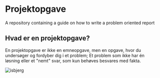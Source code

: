 # Projektopgave
A repository containing a guide on how to write a problem oriented report

## Hvad er en projektopgave?

En projektopgave er ikke en emneopgave, men en opgave, hvor du undersøger og fordyber dig i et problem; Et problem som ikke har én løsning eller et "nemt" svar, som kun behøves besvares med fakta.

![isbjerg](https://www.metteullersted.dk/wp/wp-content/uploads/2014/09/isbjerget_web1.jpg)
